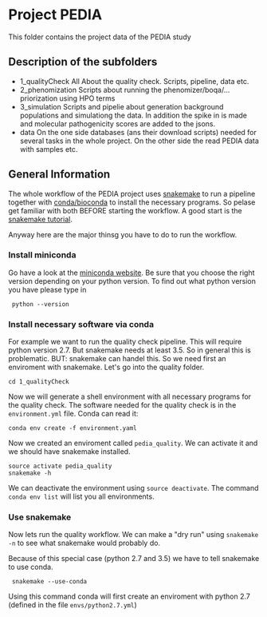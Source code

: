 # Project PEDIA

This folder contains the project data of the PEDIA study

## Description of the subfolders

* 1_qualityCheck
	All About the quality check. Scripts, pipeline, data etc.
* 2_phenomization
	Scripts about running the phenomizer/boqa/... priorization using HPO terms
* 3_simulation
	Scripts and pipelie about generation background populations and simulationg the data.
	In addition the spike in is made and molecular pathogenicity scores are added to the jsons.
* data
	On the one side databases (ans their download scripts) needed for several tasks in the whole project. On the other side the read PEDIA data with samples etc.


## General Information

The whole workflow of the PEDIA project uses [snakemake](https://snakemake.readthedocs.io/) to run a pipeline together with [conda/bioconda](https://bioconda.github.io/) to install the necessary programs. So pelase get familiar with both BEFORE starting the workflow. A good start is the [snakemake tutorial](https://snakemake.readthedocs.io/en/stable/tutorial/tutorial.html).

Anyway here are the major thinsg you have to do to run the workflow.

### Install miniconda

Go have a look at the [miniconda website](https://conda.io/miniconda.html). Be sure that you choose the right version depending on your python version. To find out what python version you have please type in

```
 python --version
```

### Install necessary software via conda

For example we want to run the quality check pipeline. This will require python version 2.7. But snakemake needs at least 3.5. So in general this is problematic. BUT: snakemake can handel this. So we need first an enviroment with snakemake. Let's go into the quality folder.

```
cd 1_qualityCheck
```

Now we will generate a shell environment with all necessary programs for the quality check. The software needed for the quality check is in the `environment.yml` file. Conda can read it:

```
conda env create -f environment.yaml
```

Now we created an enviroment called `pedia_quality`. We can activate it and we should have snakemake installed.

```
source activate pedia_quality
snakemake -h
```
We can deactivate the environment using `source deactivate`. The command `conda env list` will list you all environments.

### Use snakemake

Now lets run the quality workflow. We can make a "dry run" using `snakemake -n` to see what snakemake would probably do.

Because of this special case (python 2.7 and 3.5) we have to tell snakemake to use conda.

```
 snakemake --use-conda
```

Using this command conda will first create an enviroment with python 2.7 (defined in the file `envs/python2.7.yml`)
